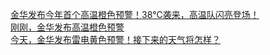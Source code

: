   
[金华发布今年首个高温橙色预警！38℃袭来，高温队闪亮登场！](http://www.dianyue.me/archives/126/ktkpnv9gv0gc9ehx/)  
[刚刚，金华发布高温橙色预警](http://www.dianyue.me/archives/687/20o078dl6shcmdda/)  
[今天，金华发布雷电黄色预警！接下来的天气将怎样？](http://www.dianyue.me/archives/723/0nngmmdhobx7ibkh/)